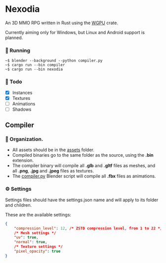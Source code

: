 # Nexodia

An 3D MMO RPG written in Rust using the [WGPU](https://wgpu.rs/) crate.

Currently aiming only for Windows, but Linux and Android support is planned.

### 🚀 Running
```console
~$ blender --background --python compiler.py
~$ cargo run --bin compiler
~$ cargo run --bin nexodia
```

### 📑 Todo
- [x] Instances
- [x] Textures
- [ ] Animations
- [ ] Shadows

## Compiler

### 📁 Organization.
- All assets should be in the [assets](./assets/) folder.
- Compiled binaries go to the same folder as the source, using the <b>.bin</b> extension.
- The compiler binary will compile all <b>.glb</b> and <b>.gltf</b> files as meshes, and all <b>.png</b>, <b>.jpg</b> and <b>.jpeg</b> files as textures.
- The [compiler.py](./compiler/compiler.py) Blender script will compile all <b>.fbx</b> files as animations.

### ⚙ Settings
Settings files should have the settings.json name and will apply to its folder and children.

These are the available settings:
```json
{
    "compression_level": 12, /* ZSTD compression level, from 1 to 22 */
    /* Mesh settings */
    "uv": true,
    "normal": true,
    /* Texture settings */
    "pixel_opacity": true
}
```